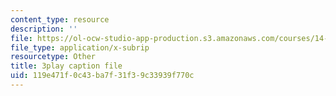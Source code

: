 ```yaml
---
content_type: resource
description: ''
file: https://ol-ocw-studio-app-production.s3.amazonaws.com/courses/14-01-principles-of-microeconomics-fall-2018/119e471f0c43ba7f31f39c33939f770c_DxXB8Q5AWvw.srt
file_type: application/x-subrip
resourcetype: Other
title: 3play caption file
uid: 119e471f-0c43-ba7f-31f3-9c33939f770c
---
```

